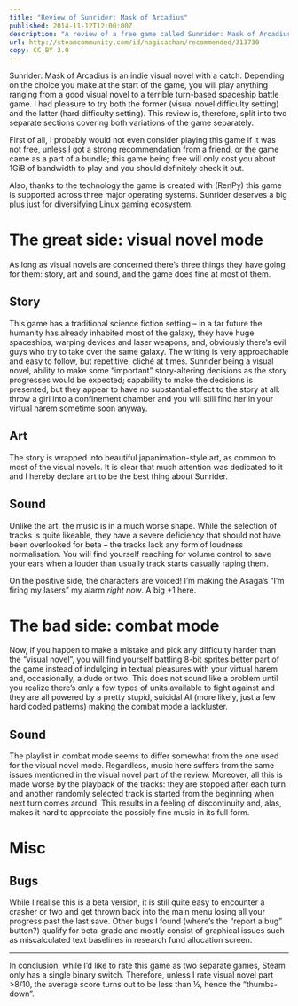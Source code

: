 ```yaml
---
title: "Review of Sunrider: Mask of Arcadius"
published: 2014-11-12T12:00:00Z
description: "A review of a free game called Sunrider: Mask of Arcadius."
url: http://steamcommunity.com/id/nagisachan/recommended/313730
copy: CC BY 3.0
---
```


Sunrider: Mask of Arcadius is an indie visual novel with a catch. Depending on
the choice you make at the start of the game, you will play anything ranging
from a good visual novel to a terrible turn-based spaceship battle game.  I had
pleasure to try both the former (visual novel difficulty setting) and the
latter (hard difficulty setting). This review is, therefore, split into two
separate sections covering both variations of the game separately.

First of all, I probably would not even consider playing this game if it was
not free, unless I got a strong recommendation from a friend, or the game came
as a part of a bundle; this game being free will only cost you about 1GiB of
bandwidth to play and you should definitely check it out.

Also, thanks to the technology the game is created with (RenPy) this game is
supported across three major operating systems. Sunrider deserves a big plus
just for diversifying Linux gaming ecosystem.

# The great side: visual novel mode

As long as visual novels are concerned there’s three things they have going for
them: story, art and sound, and the game does fine at most of them.

## Story

This game has a traditional science fiction setting – in a far future the
humanity has already inhabited most of the galaxy, they have huge spaceships,
warping devices and laser weapons, and, obviously there’s evil guys who try to
take over the same galaxy. The writing is very approachable and easy to follow,
but repetitive, cliché at times. Sunrider being a visual novel, ability to make
some “important” story-altering decisions as the story progresses would be
expected; capability to make the decisions is presented, but they appear to
have no substantial effect to the story at all: throw a girl into a confinement
chamber and you will still find her in your virtual harem sometime soon anyway.

## Art

The story is wrapped into beautiful japanimation-style art, as common to most
of the visual novels. It is clear that much attention was dedicated to it and I
hereby declare art to be the best thing about Sunrider.

## Sound

Unlike the art, the music is in a much worse shape. While the selection of
tracks is quite likeable, they have a severe deficiency that should not have
been overlooked for beta – the tracks lack any form of loudness normalisation.
You will find yourself reaching for volume control to save your ears when a
louder than usually track starts casually raping them.

On the positive side, the characters are voiced! I’m making the Asaga’s “I’m
firing my lasers” my alarm *right now*. A big +1 here.

# The bad side: combat mode

Now, if you happen to make a mistake and pick any difficulty harder than the
“visual novel”, you will find yourself battling 8-bit sprites better part of
the game instead of indulging in textual pleasures with your virtual harem
and, occasionally, a dude or two. This does not sound like a problem until you
realize there’s only a few types of units available to fight against and they
are all powered by a pretty stupid, suicidal AI (more likely, just a few hard
coded patterns) making the combat mode a lackluster.

## Sound

The playlist in combat mode seems to differ somewhat from the one used for the
visual novel mode. Regardless, music here suffers from the same issues
mentioned in the visual novel part of the review. Moreover, all this is made
worse by the playback of the tracks: they are stopped after each turn and
another randomly selected track is started from the beginning when next turn
comes around. This results in a feeling of discontinuity and, alas, makes it
hard to appreciate the possibly fine music in its full form.

# Misc

## Bugs

While I realise this is a beta version, it is still quite easy to encounter a
crasher or two and get thrown back into the main menu losing all your progress
past the last save. Other bugs I found (where’s the “report a bug” button?)
qualify for beta-grade and mostly consist of graphical issues such as
miscalculated text baselines in research fund allocation screen.

---

In conclusion, while I’d like to rate this game as two separate games, Steam
only has a single binary switch. Therefore, unless I rate visual novel part
\>8/10, the average score turns out to be less than ½, hence the “thumbs-down”.
